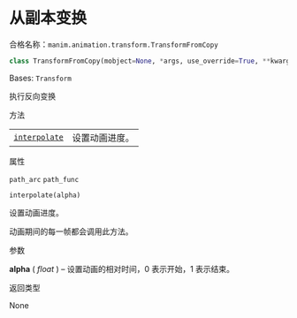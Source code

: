 # 从副本变换

合格名称：`manim.animation.transform.TransformFromCopy`

```py
class TransformFromCopy(mobject=None, *args, use_override=True, **kwargs)
```

Bases: `Transform`

执行反向变换


方法

|||
|-|-|
[`interpolate`]()|设置动画进度。


属性

`path_arc`
`path_func`



`interpolate(alpha)`

设置动画进度。

动画期间的每一帧都会调用此方法。

参数

**alpha** ( _float_ ) – 设置动画的相对时间，0 表示开始，1 表示结束。

返回类型

None
